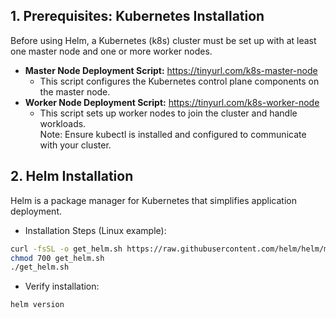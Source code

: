 ## 1. Prerequisites: Kubernetes Installation
Before using Helm, a Kubernetes (k8s) cluster must be set up with at least one master node and one or more worker nodes.

- **Master Node Deployment Script:** https://tinyurl.com/k8s-master-node  
    - This script configures the Kubernetes control plane components on the master node.  
- **Worker Node Deployment Script:** https://tinyurl.com/k8s-worker-node  
    - This script sets up worker nodes to join the cluster and handle workloads.  
Note: Ensure kubectl is installed and configured to communicate with your cluster.

## 2. Helm Installation
Helm is a package manager for Kubernetes that simplifies application deployment.

- Installation Steps (Linux example):
```bash
curl -fsSL -o get_helm.sh https://raw.githubusercontent.com/helm/helm/main/scripts/get-helm-3
chmod 700 get_helm.sh
./get_helm.sh
```
- Verify installation:
```bash
helm version
```
